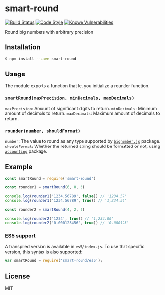 # smart-round

[![Build Status](https://travis-ci.org/autonomoussoftware/smart-round.svg?branch=master)](https://travis-ci.org/autonomoussoftware/smart-round)
[![Code Style](https://img.shields.io/badge/code%20style-bloq-0063a6.svg)](https://github.com/bloq/eslint-config-bloq)
[![Known Vulnerabilities](https://snyk.io/test/github/autonomoussoftware/smart-round/badge.svg?targetFile=package.json)](https://snyk.io/test/github/autonomoussoftware/smart-round:package.json)

Round big numbers with arbitrary precision

## Installation

```bash
$ npm install --save smart-round
```

## Usage

The module exports a function that let you initialize a rounder function.

### `smartRound(maxPrecision, minDecimals, maxDecimals)`

`maxPrecision`: Amount of significant digits to return.
`minDecimals`: Minimum amount of decimals to return.
`maxDecimals`: Maximum amount of decimals to return.

### `rounder(number, shouldFormat)`

`number`: The value to round as any type supported by [`bignumber.js`](https://github.com/MikeMcl/bignumber.js) package.
`shouldFormat`: Whether the returned string should be formatted or not, using [`accounting`](https://github.com/openexchangerates/accounting.js) package.


## Example

```js
const smartRound = require('smart-round')

const rounder1 = smartRound(6, 0, 6)

console.log(rounder1('1234.56789', false)) // '1234.57'
console.log(rounder1('1234.56789', true)) // '1,234.56'

const rounder2 = smartRound(4, 2, 6)

console.log(rounder2('1234', true)) // '1,234.00'
console.log(rounder2('0.000123456', true)) // '0.000123'
```

### ES5 support

A transpiled version is available in `es5/index.js`. To use that specific version, this syntax is also supported:

```js
var smartRound = require('smart-round/es5');
```

## License

MIT
